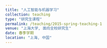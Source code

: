 ```yaml
---
title: "人工智能与机器学习"
collection: teaching
type: "研究生课程"
permalink: /teaching/2015-spring-teaching-1
venue: "上海大学, 面向全校研究生"
date: 春季学期
location: "上海, 中国"
---
```

